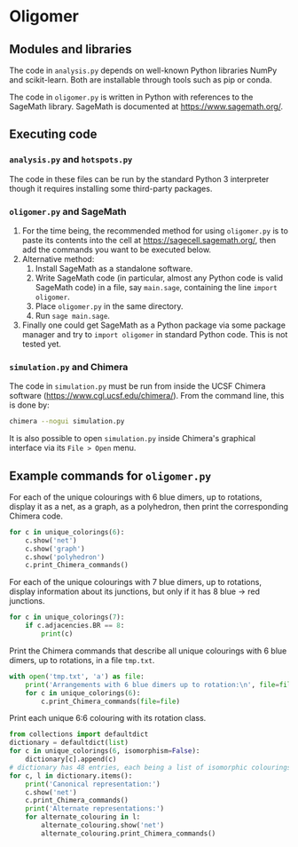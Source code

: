 # Oligomer


## Modules and libraries

The code in `analysis.py` depends on well-known Python libraries NumPy and scikit-learn. Both are installable through tools such as pip or conda.

The code in `oligomer.py` is written in Python with references to the SageMath library. SageMath is documented at https://www.sagemath.org/.

## Executing code

### `analysis.py` and `hotspots.py`

The code in these files can be run by the standard Python 3 interpreter though it requires installing some third-party packages.

### `oligomer.py` and SageMath
1. For the time being, the recommended method for using `oligomer.py` is to paste its contents into the cell at https://sagecell.sagemath.org/, then add the commands you want to be executed below.
2. Alternative method: 
    1. Install SageMath as a standalone software.
    2. Write SageMath code (in particular, almost any Python code is valid SageMath code) in a file, say `main.sage`, containing the line `import oligomer`.
    3. Place `oligomer.py` in the same directory.
    4. Run `sage main.sage`.
3. Finally one could get SageMath as a Python package via some package manager and try to `import oligomer` in standard Python code. This is not tested yet.

### `simulation.py` and Chimera

The code in `simulation.py` must be run from inside the UCSF Chimera software (https://www.cgl.ucsf.edu/chimera/). From the command line, this is done by:

```bash
chimera --nogui simulation.py
```

It is also possible to open `simulation.py` inside Chimera's graphical interface via its `File > Open` menu.

## Example commands for `oligomer.py`

For each of the unique colourings with 6 blue dimers, up to rotations, display it as a net, as a graph, as a polyhedron, then print the corresponding Chimera code.

```python
for c in unique_colorings(6):
    c.show('net')
    c.show('graph')
    c.show('polyhedron')
    c.print_Chimera_commands()
```

For each of the unique colourings with 7 blue dimers, up to rotations, display information about its junctions, but only if it has 8 blue -> red junctions.

```python
for c in unique_colorings(7):
    if c.adjacencies.BR == 8:
        print(c)
```

Print the Chimera commands that describe all unique colourings with 6 blue dimers, up to rotations, in a file `tmp.txt`.

```python
with open('tmp.txt', 'a') as file:
    print('Arrangements with 6 blue dimers up to rotation:\n', file=file)
    for c in unique_colorings(6):
        c.print_Chimera_commands(file=file)
````

Print each unique 6:6 colouring with its rotation class. 

````python
from collections import defaultdict
dictionary = defaultdict(list)
for c in unique_colorings(6, isomorphism=False):
    dictionary[c].append(c)
# dictionary has 48 entries, each being a list of isomorphic colourings
for c, l in dictionary.items():
    print('Canonical representation:')
    c.show('net')
    c.print_Chimera_commands()
    print('Alternate representations:')
    for alternate_colouring in l:
        alternate_colouring.show('net')
        alternate_colouring.print_Chimera_commands()
````
